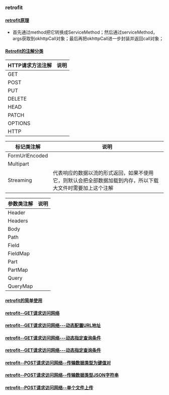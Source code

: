 ### retrofit
#### [retrofit原理]()
+ 首先通过method把它转换成ServiceMethod；然后通过serviceMethod，args获取到okhttpCall对象；最后再把okhttpCall进一步封装并返回call对象；
#### [Retrofit的注解分类]()

|HTTP请求方法注解|说明|
|-------|------|
|GET||
|POST||
|PUT||
|DELETE||
|HEAD||
|PATCH||
|OPTIONS||
|HTTP||

|标记类注解|说明|
|-------|------|
|FormUrlEncoded||
|Multipart||
|Streaming|代表响应的数据以流的形式返回，如果不使用它，则默认会把全部数据加载到内存，所以下载大文件时需要加上这个注解|

|参数类注解|说明|
|------|------|
|Header||
|Headers||
|Body||
|Path||
|Field||
|FieldMap||
|Part||
|PartMap||
|Query||
|QueryMap||


#### [retrofit的简单使用](https://github.com/ningbaoqi/ComputerNetWork/commit/98db4219b349ce950b4e6237ee809d35c96771ec)
#### [retrofit--GET请求访问网络](https://github.com/ningbaoqi/ComputerNetWork/commit/a2d843c943eaf868b8800fdc88317b6fdd433269)
#### [retrofit--GET请求访问网络---动态配置URL地址](https://github.com/ningbaoqi/ComputerNetWork/commit/d9f15bf474178b1a6da8461023ca04334e3d214a)
#### [retrofit--GET请求访问网络---动态指定查询条件](https://github.com/ningbaoqi/ComputerNetWork/commit/63e12635a691797df799e804502d380f0175f461)
#### [retrofit--GET请求访问网络---动态指定查询条件](https://github.com/ningbaoqi/ComputerNetWork/commit/cbb48a0b267bcf8a736a213bdc2b1b018e9531a2)
#### [retrofit--POST请求访问网络--传输数据类型为键值对](https://github.com/ningbaoqi/ComputerNetWork/commit/b45883df1a78a0546b0b44d0c6f21b343f144e3f)
#### [retrofit--POST请求访问网络--传输数据类型JSON字符串](https://github.com/ningbaoqi/ComputerNetWork/commit/9523c40ed5c1677512a065a0ff8929ffd0539aa0)
#### [retrofit--POST请求访问网络--单个文件上传](https://github.com/ningbaoqi/ComputerNetWork/commit/5eeba09703bc1c329eb494010b7aeed5ac71c33b)
